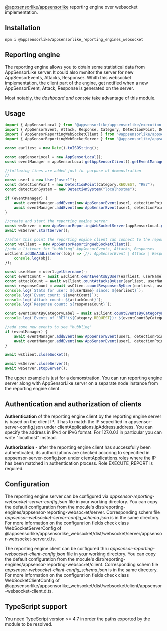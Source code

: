 [@appsensorlike/appsensorlike](https://www.npmjs.com/package/@appsensorlike/appsensorlike) reporting engine over websocket implementation.


Installation
---
`````
npm i @appsensorlike/appsensorlike_reporting_engines_websocket
`````


Reporting engine
---
The reporting engine allows you to obtain some statistical data from AppSensorLike server. It could also monitor the server for new AppSensorEvents, Attacks, Responses. Whith this websocket implementation, the client part of the engine, get notified when a new AppSensorEvent, Attack, Response is generated on the server. 

Most notably, the *dashboard and console* take advantage of this module. 


Usage
---
`````javascript
import { AppSensorLocal } from '@appsensorlike/appsensorlike/execution-modes/appsensor-local/appsensor_local.js';
import { AppSensorEvent, Attack, Response, Category, DetectionPoint, DetectionSystem, User } from "@appsensorlike/appsensorlike/core/core.js";
import { AppSensorReportingWebSocketClient } from "@appsensorlike/appsensorlike_reporting_engines_websocket/client";
import { AppSensorReportingWebSocketServer } from "@appsensorlike/appsensorlike_reporting_engines_websocket/server";

const earliest = new Date().toISOString();

const appSensorLocal = new AppSensorLocal();
const eventManager = appSensorLocal.getAppSensorClient().getEventManager();

//following lines are added just for purpose of demonstration
//
const user1 = new User("user1");
const detectionPoint = new DetectionPoint(Category.REQUEST, "RE7");
const detectionSystem = new DetectionSystem("localhostme");

if (eventManager) {
    await eventManager.addEvent(new AppSensorEvent(user1, detectionPoint, detectionSystem)); 
    await eventManager.addEvent(new AppSensorEvent(user1, detectionPoint, detectionSystem)); //new instance every time to set timestamp
}

//create and start the reporting engine server
const wsServer = new AppSensorReportingWebSocketServer(appSensorLocal.getAppSensorServer());
await wsServer.startServer();

//after this point the reporting engine client can connect to the reporting engine server
const wsClient = new AppSensorReportingWebSocketClient();
//add a listener for "bubbling" AppSensorEvents, Attacks, Responses
wsClient.addOnAddListener((obj) => {//: AppSensorEvent | Attack | Response) => {
    console.log(obj);
});

const userName = user1.getUsername();
const eventCount = await wsClient.countEventsByUser(earliest, userName);
const attackCount = await wsClient.countAttacksByUser(earliest, userName);
const responseCount = await wsClient.countResponsesByUser(earliest, userName);
console.log(`Stats for user: ${userName} since: ${earliest}`);
console.log(`Event count: ${eventCount}`);
console.log(`Attack count: ${attackCount}`);
console.log(`Response count: ${responseCount}`);

const eventCountByCategoryLabel = await wsClient.countEventsByCategoryLabel(earliest, Category.REQUEST, "RE7");
console.log(`Events of "RE7"(${Category.REQUEST}): ${eventCountByCategoryLabel}`);

//add some new events to see "bubbling"
if (eventManager) {
    await eventManager.addEvent(new AppSensorEvent(user1, detectionPoint, detectionSystem)); 
    await eventManager.addEvent(new AppSensorEvent(user1, detectionPoint, detectionSystem)); //new instance every time to set timestamp
}

await wsClient.closeSocket();

await wsServer.closeServer();
await wsServer.stopServer();
`````

The upper example is just for a demonstration. You can run reporting engine server along with AppSensorLike server on a separate node instance from the reporting engine client.


Authentication and authorization of clients
---
**Authentication** of the reporting engine client by the reporting engine server is based on the client IP. It has to match the IP sepecified in appsensor-server-config.json under clientApplications.ipAddress.address. You can specify the address in IPv4 or IPv6 format. For 127.0.0.1 in particular you can write "localhost" instead.

**Authorization** - after the reporting engine client has successfully been authenticated, its authorizations are checked accoring to sepecified in appsensor-server-config.json under clientApplications.roles where the IP has been matched in authentication process. Role EXECUTE_REPORT is required.


Configuration
---
The reporting engine server can be configured via *appsensor-reporting-websocket-server-config.json* file in your working directory. You can copy the default configuration from the module's dist/reporting-engines/appsensor-reporting-websocket/server. Corresponding schem file *appsensor-websocket-server-config_schema.json* is in the same directory. For more information on the configuration fields check class WebSocketServerConfig of @appsensorlike/appsensorlike_websocket/dist/websocket/server/appsensor-websocket-server.d.ts.

The reporting engine client can be configured thru *appsensor-reporting-websocket-client-config.json* file in your working directory. You can copy the default configuration from the module's dist/reporting-engines/appsensor-reporting-websocket/client. Corresponding schem file *appsensor-websocket-client-config_schema.json* is in the same directory. For more information on the configuration fields check class WebSocketClientConfig of @appsensorlike/appsensorlike_websocket/dist/websocket/client/appsensor-websocket-client.d.ts.


TypeScript support
---
You need TypeScript version >= 4.7 in order the paths exported by the module to be resolved.

